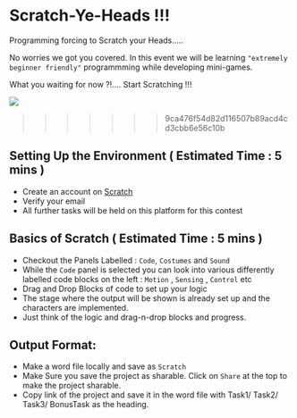 # Scratch-Ye-Heads !!!

Programming forcing to Scratch your Heads.....

No worries we got you covered. In this event we will be learning `"extremely beginner friendly"` programmming while developing
mini-games.

What you waiting for now ?!.... Start Scratching !!!


![]([https://github.com/AranitheOracle/Scratch-Ye-Heads/assets/81c25afcefc879951e2821f7180afe39.gif](https://github.com/AranitheOracle/Scratch-Ye-Heads/blob/main/assests/81c25afcefc879951e2821f7180afe39.gif))
>>>>>>> 9ca476f54d82d116507b89acd4cd3cbb6e56c10b


## Setting Up the Environment ( Estimated Time : 5 mins )
- Create an account on [Scratch](https://scratch.mit.edu/)
- Verify your email
- All further tasks will be held on this platform for this contest

## Basics of Scratch ( Estimated Time : 5 mins )
- Checkout the Panels Labelled : `Code`, `Costumes` and `Sound` 
- While the `Code` panel is selected you can look into various differently labelled code blocks on the left : `Motion` , `Sensing` , `Control` etc
- Drag and Drop Blocks of code to set up your logic
- The stage where the output will be shown is already set up and the characters are implemented.
- Just think of the logic and drag-n-drop blocks and progress.

## Output Format:
- Make a word file locally and save as `Scratch`
- Make Sure you save the project as sharable. Click on `Share` at the top to make the project sharable.
- Copy link of the project and save it in the word file with Task1/ Task2/ Task3/ BonusTask as the heading.
